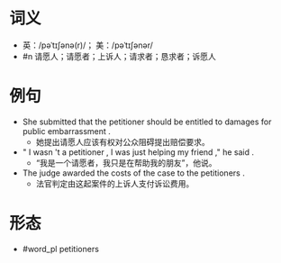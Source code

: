 # 词义
- 英：/pəˈtɪʃənə(r)/； 美：/pəˈtɪʃənər/
- #n 请愿人；请愿者；上诉人；请求者；恳求者；诉愿人
# 例句
- She submitted that the petitioner should be entitled to damages for public embarrassment .
	- 她提出请愿人应该有权对公众阻碍提出赔偿要求。
- " I wasn 't a petitioner , I was just helping my friend ," he said .
	- “我是一个请愿者，我只是在帮助我的朋友”，他说。
- The judge awarded the costs of the case to the petitioners .
	- 法官判定由这起案件的上诉人支付诉讼费用。
# 形态
- #word_pl petitioners
